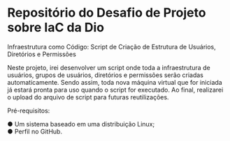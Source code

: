 # Repositório do Desafio de Projeto sobre IaC da Dio

Infraestrutura como Código: Script de Criação de Estrutura de Usuários, Diretórios e Permissões

Neste projeto, irei desenvolver um script onde toda a infraestrutura de usuários, grupos de usuários, diretórios e permissões serão criadas automaticamente.
Sendo assim, toda nova máquina virtual que for iniciada já estará pronta para uso quando o script for executado.
Ao final, realizarei o upload do arquivo de script para futuras reutilizações.

Pré-requisitos:

● Um sistema baseado em uma distribuição Linux;<br />
● Perfil no GitHub.

